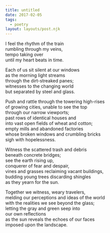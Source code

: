 ```yaml
---
title: untitled
date: 2017-02-05
tags:
  - poetry
layout: layouts/post.njk
---
```


I feel the rhythm of the train<br/>
rumbling through my veins,<br/>
tempo taking over<br/>
until my heart beats in time.

Each of us sit silent at our windows<br/>
as the morning light streams<br/>
through the dirt-streaked panes;<br/>
witnesses to the changing world<br/>
but separated by steel and glass.

Push and rattle through the towering high-rises<br/>
of growing cities, unable to see the top<br/>
through our narrow viewports;<br/>
past rows of identical houses and<br/>
into vast open fields of wheat and cotton;<br/>
empty mills and abandoned factories<br/>
whose broken windows and crumbling bricks<br/>
sigh with hopelessness.

Witness the scattered trash and debris<br/>
beneath concrete bridges;<br/>
see the earth rising up,<br/>
conquerer of fear and despair,<br/>
vines and grasses reclaiming vacant buildings,<br/>
budding young trees discarding shingles<br/>
as they yearn for the sun.

Together we witness, weary travelers,<br/>
melding our perceptions and ideas of the world<br/>
with the realities we see beyond the glass;<br/>
letting the gray and green seep into<br/>
our own reflections<br/>
as the sun reveals the echoes of our faces<br/>
imposed upon the landscape.
